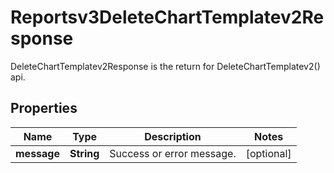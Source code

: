 

# Reportsv3DeleteChartTemplatev2Response

DeleteChartTemplatev2Response is the return for DeleteChartTemplatev2() api.

## Properties

| Name | Type | Description | Notes |
|------------ | ------------- | ------------- | -------------|
|**message** | **String** | Success or error message. |  [optional] |



